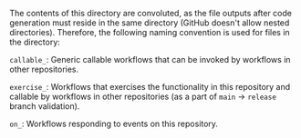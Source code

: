 The contents of this directory are convoluted, as the file outputs after code generation must reside in the same directory (GitHub doesn't allow nested directories). Therefore, the following naming convention is used for files in the directory:

`callable_`: Generic callable workflows that can be invoked by workflows in other repositories.

`exercise_`: Workflows that exercises the functionality in this repository and callable by workflows in other repositories (as a part of `main` -> `release` branch validation).

`on_`: Workflows responding to events on this repository.
